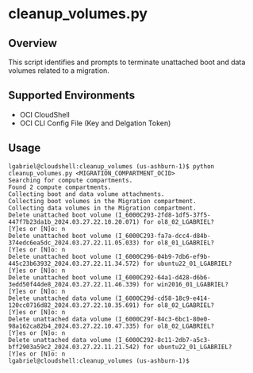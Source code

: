 # cleanup_volumes.py

## Overview
This script identifies and prompts to terminate unattached boot and data volumes related to a migration.

## Supported Environments
- OCI CloudShell
- OCI CLI Config File (Key and Delgation Token)

## Usage

```
lgabriel@cloudshell:cleanup_volumes (us-ashburn-1)$ python cleanup_volumes.py <MIGRATION_COMPARTMENT_OCID>
Searching for compute compartments.
Found 2 compute compartments.
Collecting boot and data volume attachments.
Collecting boot volumes in the Migration compartment.
Collecting data volumes in the Migration compartment.
Delete unattached boot volume (I_6000C293-2fd8-1df5-37f5-447f7b23da1b_2024.03.27.22.10.20.071) for ol8_02_LGABRIEL?
[Y]es or [N]o: n
Delete unattached boot volume (I_6000C293-fa7a-dcc4-d84b-374edc6ea5dc_2024.03.27.22.11.05.033) for ol8_01_LGABRIEL?
[Y]es or [N]o: n
Delete unattached boot volume (I_6000C296-04b9-7db6-ef9b-445c23b63932_2024.03.27.22.11.34.572) for ubuntu22_01_LGABRIEL?
[Y]es or [N]o: n
Delete unattached boot volume (I_6000C292-64a1-d428-d6b6-3edd50f44de8_2024.03.27.22.11.46.339) for win2016_01_LGABRIEL?
[Y]es or [N]o: n
Delete unattached data volume (I_6000C29d-cd58-18c9-e414-120cc0716d82_2024.03.27.22.10.35.691) for ol8_02_LGABRIEL?
[Y]es or [N]o: n
Delete unattached data volume (I_6000C29f-84c3-6bc1-80e0-98a162ca82b4_2024.03.27.22.10.47.335) for ol8_02_LGABRIEL?
[Y]es or [N]o: n
Delete unattached data volume (I_6000C292-8c11-2db7-a5c3-bff2903a59c2_2024.03.27.22.11.21.542) for ubuntu22_01_LGABRIEL?
[Y]es or [N]o: n
lgabriel@cloudshell:cleanup_volumes (us-ashburn-1)$ 
```